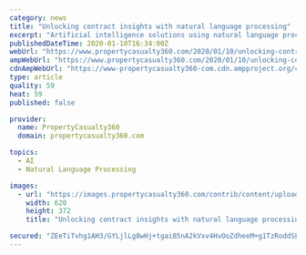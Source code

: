 ```yaml
---
category: news
title: "Unlocking contract insights with natural language processing"
excerpt: "Artificial intelligence solutions using natural language processing (NLP) have emerged to address the challenge of fewer human experts available to determine the content and intent of policy wordings."
publishedDateTime: 2020-01-10T16:34:00Z
webUrl: "https://www.propertycasualty360.com/2020/01/10/unlocking-contract-insights-with-natural-language-processing/"
ampWebUrl: "https://www.propertycasualty360.com/2020/01/10/unlocking-contract-insights-with-natural-language-processing/?amp=1"
cdnAmpWebUrl: "https://www-propertycasualty360-com.cdn.ampproject.org/c/s/www.propertycasualty360.com/2020/01/10/unlocking-contract-insights-with-natural-language-processing/?amp=1"
type: article
quality: 59
heat: 59
published: false

provider:
  name: PropertyCasualty360
  domain: propertycasualty360.com

topics:
  - AI
  - Natural Language Processing

images:
  - url: "https://images.propertycasualty360.com/contrib/content/uploads/sites/414/2020/01/Solution_Coding_iStock.jpg"
    width: 620
    height: 372
    title: "Unlocking contract insights with natural language processing"

secured: "ZEeTiTvhg1AH3/GYLjlLg8wHj+tgaiB5nA2kVxv4HvOoZdheeM+g1TzRoddSLx/bj/5hq0Anm0XU/896pC+X5pKpKPYru+t/n3P3lKSUrGQeMEqBzN1Rsa4RJqJ5LEEffU2nWR78//1CJFsEgyYH8SJ5kpC4fIN2lZqdsY0upqVRW4rUaSL15HmcDenjRkdm6dCHsfh6g2ZPMBUaCMIhMMsWF5/cdMlq9UDSQJZSSedlaR6ldAxt7inQXJ021ytTVN9obGpSWQE0acKBZmH6hn1QqOzOLKcLPcVjzYXPfjYfd/e/mXrveCbY7d2ilY8o;8NjhK3QolqLjA2iDZL9wjw=="
---
```


